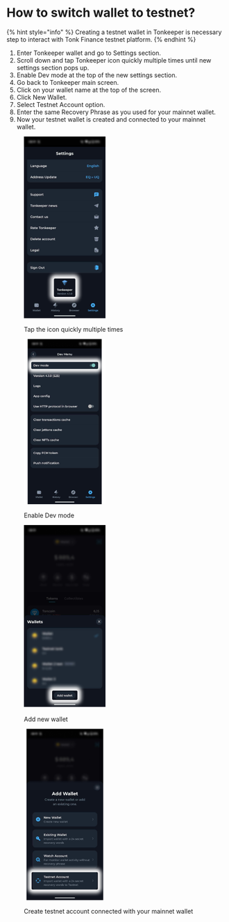 # How to switch wallet to testnet?

{% hint style="info" %}
Creating a testnet wallet in Tonkeeper is necessary step to interact with Tonk Finance testnet platform.
{% endhint %}

1. Enter Tonkeeper wallet and go to Settings section.
2. Scroll down and tap Tonkeeper icon quickly multiple times until new settings section pops up.
3. Enable Dev mode at the top of the new settings section.
4. Go back to Tonkeeper main screen.
5. Click on your wallet name at the top of the screen.
6. Click New Wallet.
7. Select Testnet Account option.
8. Enter the same Recovery Phrase as you used for your mainnet wallet.
9. Now your testnet wallet is created and connected to your mainnet wallet.



<figure><img src="../.gitbook/assets/Frame 359.png" alt="" width="188"><figcaption><p>Tap the icon quickly multiple times</p></figcaption></figure>

<figure><img src="../.gitbook/assets/Frame 358.png" alt="" width="188"><figcaption><p>Enable Dev mode</p></figcaption></figure>

<figure><img src="../.gitbook/assets/Frame 360.png" alt="" width="188"><figcaption><p>Add new wallet</p></figcaption></figure>

<figure><img src="../.gitbook/assets/Frame 361.png" alt="" width="188"><figcaption><p>Create testnet account connected with your mainnet wallet</p></figcaption></figure>
